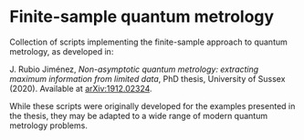 # Finite-sample quantum metrology

Collection of scripts implementing the finite-sample approach to quantum metrology, as developed in:

J. Rubio Jiménez, *Non-asymptotic quantum metrology: extracting maximum information from limited data*, PhD thesis, University of Sussex (2020). Available at [arXiv:1912.02324](https://arxiv.org/abs/1912.02324).

While these scripts were originally developed for the examples presented in the thesis, they may be adapted to a wide range of modern quantum metrology problems.

